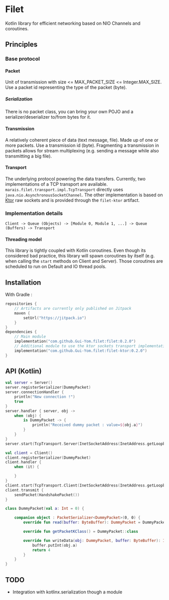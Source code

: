 # Filet
Kotlin library for efficient networking based on NIO Channels and coroutines.

## Principles

### Base protocol

#### Packet
Unit of transmission with size <= MAX_PACKET_SIZE <= Integer.MAX_SIZE.
Use a packet id representing the type of the packet (byte).

##### Serialization
There is no packet class, you can bring your own POJO and a serializer/deserializer to/from bytes for it.

#### Transmission
A relatively coherent piece of data (text message, file).
Made up of one or more packets.
Use a transmission id (byte).
Fragmenting a transmission in packets allows for stream multiplexing
(e.g. sending a message while also transmitting a big file).

#### Transport
The underlying protocol powering the data transfers.
Currently, two implementations of a TCP transport are available. `marais.filet.transport.impl.TcpTransport` directly
uses `java.nio.AsynchronousSocketChannel`. The other implementation is based on [Ktor](https://ktor.io) raw sockets
and is provided through the `filet-ktor` artifact.

### Implementation details
```
Client -> Queue (Objects) -> [Module 0, Module 1, ...] -> Queue (Buffers) -> Transport
```

#### Threading model
This library is tightly coupled with Kotlin coroutines. Even though its considered bad practice,
this library will spawn coroutines by itself (e.g. when calling the `start` methods on Client and Server).
Those coroutines are scheduled to run on Default and IO thread pools.

## Installation
With Gradle :
```kotlin
repositories {
    // Artifacts are currently only published on Jitpack
    maven {
        setUrl("https://jitpack.io")
    }
}
dependencies {
    // Main module
    implementation("com.github.Gui-Yom.filet:filet:0.2.0")
    // Additional module to use the ktor sockets transport implementation
    implementation("com.github.Gui-Yom.filet:filet-ktor:0.2.0")
}
```

## API (Kotlin)
```kotlin
val server = Server()
server.registerSerializer(DummyPacket)
server.connectionHandler {
    println("New connection !")
    true
}
server.handler { server, obj ->
    when (obj) {
        is DummyPacket -> {
            println("Received dummy packet : value=${obj.a}")
        }
    }
}
server.start(TcpTransport.Server(InetSocketAddress(InetAddress.getLoopbackAddress(), 4785)))

val client = Client()
client.registerSerializer(DummyPacket)
client.handler {
    when (it) {

    }
}
client.start(TcpTransport.Client(InetSocketAddress(InetAddress.getLoopbackAddress(), 4785)))
client.transmit {
    sendPacket(HandshakePacket())
}

class DummyPacket(val a: Int = 0) {

    companion object : PacketSerializer<DummyPacket>(0, 0) {
        override fun read(buffer: ByteBuffer): DummyPacket = DummyPacket(buffer.int)

        override fun getPacketKClass() = DummyPacket::class

        override fun writeData(obj: DummyPacket, buffer: ByteBuffer): Int {
            buffer.putInt(obj.a)
            return 4
        }
    }
}
```

## TODO
 - Integration with kotlinx.serialization though a module
